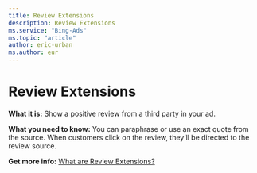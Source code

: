 ```yaml
---
title: Review Extensions
description: Review Extensions
ms.service: "Bing-Ads"
ms.topic: "article"
author: eric-urban
ms.author: eur
---
```


# Review Extensions

**What it is:**  Show a positive review from a third party in your ad.

**What you need to know:**  You can paraphrase or use an exact quote from the source. When customers click on the review, they’ll be directed to the review source.

**Get more info:**  [What are Review Extensions?](../hlp_BA_PROC_AddReviewExtension.md)


